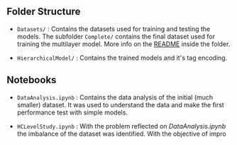 ## Folder Structure

- `Datasets/` : Contains the datasets used for training and testing the models. The subfolder `Complete/` contains the final dataset used for training the multilayer model. More info on the [README](https://github.com/nicollorens12/SentinelX/tree/main/models/Datasets) inside the folder.

- `HierarchicalModel/` : Contains the trained models and it's tag encoding.

## Notebooks

- `DataAnalysis.ipynb` : Contains the data analysis of the initial (much smaller) dataset. It was used to understand the data and make the first performance test with simple models.

- `HCLevelStudy.ipynb` : With the problem reflected on *DataAnalysis.ipynb* the imbalance of the dataset was identified. With the objective of impro